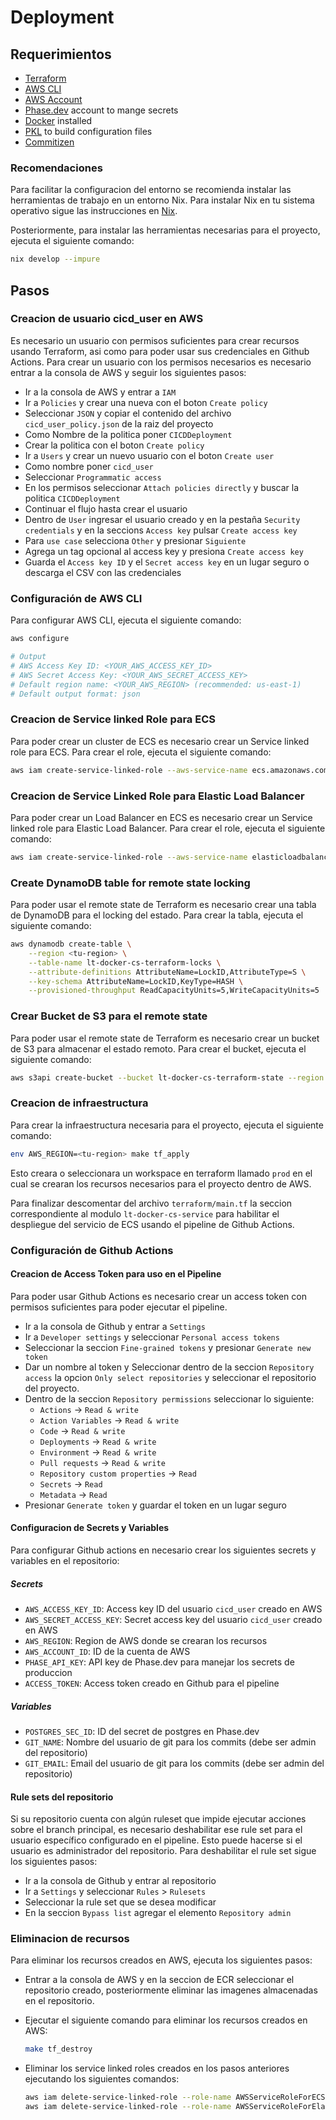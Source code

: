 # Deployment

## Requerimientos

- [Terraform](https://www.terraform.io/downloads.html)
- [AWS CLI](https://aws.amazon.com/cli/)
- [AWS Account](https://aws.amazon.com/)
- [Phase.dev](https://phase.dev) account to mange secrets
- [Docker](https://www.docker.com/get-started) installed
- [PKL](https://pkl-lang.org/main/current/pkl-cli/index.html#installation) to build configuration files
- [Commitizen](https://commitizen-tools.github.io/commitizen/getting_started/)

### Recomendaciones

Para facilitar la configuracion del entorno se recomienda instalar las herramientas de trabajo en un entorno Nix. Para
instalar Nix en tu sistema operativo sigue las instrucciones en [Nix](https://nixos.org/download.html).

Posteriormente, para instalar las herramientas necesarias para el proyecto, ejecuta el siguiente comando:

```sh
nix develop --impure
```

## Pasos

### Creacion de usuario cicd_user en AWS

Es necesario un usuario con permisos suficientes para crear recursos usando Terraform, asi como para poder usar sus
credenciales en Github Actions. Para crear un usuario con los permisos necesarios es necesario entrar a la consola de AWS
y seguir los siguientes pasos:

- Ir a la consola de AWS y entrar a `IAM`
- Ir a `Policies` y crear una nueva con el boton `Create policy`
- Seleccionar `JSON` y copiar el contenido del archivo `cicd_user_policy.json` de la raiz del proyecto
- Como Nombre de la politica poner `CICDDeployment`
- Crear la politica con el boton `Create policy`
- Ir a `Users` y crear un nuevo usuario con el boton `Create user`
- Como nombre poner `cicd_user`
- Seleccionar `Programmatic access`
- En los permisos seleccionar `Attach policies directly` y buscar la politica `CICDDeployment`
- Continuar el flujo hasta crear el usuario
- Dentro de `User` ingresar el usuario creado y en la pestaña `Security credentials` y en la seccions `Access key` pulsar `Create access key`
- Para `use case` selecciona `Other` y presionar `Siguiente`
- Agrega un tag opcional al access key y presiona `Create access key`
- Guarda el `Access key ID` y el `Secret access key` en un lugar seguro o descarga el CSV con las credenciales

### Configuración de AWS CLI

Para configurar AWS CLI, ejecuta el siguiente comando:

```sh
aws configure

# Output
# AWS Access Key ID: <YOUR_AWS_ACCESS_KEY_ID>
# AWS Secret Access Key: <YOUR_AWS_SECRET_ACCESS_KEY>
# Default region name: <YOUR_AWS_REGION> (recommended: us-east-1)
# Default output format: json
```

### Creacion de Service linked Role para ECS

Para poder crear un cluster de ECS es necesario crear un Service linked role para ECS. Para crear el role, ejecuta el 
siguiente comando:

```sh
aws iam create-service-linked-role --aws-service-name ecs.amazonaws.com
```

### Creacion de Service Linked Role para Elastic Load Balancer

Para poder crear un Load Balancer en ECS es necesario crear un Service linked role para Elastic Load Balancer. Para 
crear el role, ejecuta el siguiente comando:

```sh
aws iam create-service-linked-role --aws-service-name elasticloadbalancing.amazonaws.com
```

### Create DynamoDB table for remote state locking

Para poder usar el remote state de Terraform es necesario crear una tabla de DynamoDB para el locking del estado. Para
crear la tabla, ejecuta el siguiente comando:

```sh
aws dynamodb create-table \
    --region <tu-region> \
    --table-name lt-docker-cs-terraform-locks \
    --attribute-definitions AttributeName=LockID,AttributeType=S \
    --key-schema AttributeName=LockID,KeyType=HASH \
    --provisioned-throughput ReadCapacityUnits=5,WriteCapacityUnits=5
````

### Crear Bucket de S3 para el remote state

Para poder usar el remote state de Terraform es necesario crear un bucket de S3 para almacenar el estado remoto. Para
crear el bucket, ejecuta el siguiente comando:

```sh
aws s3api create-bucket --bucket lt-docker-cs-terraform-state --region <tu-region>
```

### Creacion de infraestructura

Para crear la infraestructura necesaria para el proyecto, ejecuta el siguiente comando:

```sh
env AWS_REGION=<tu-region> make tf_apply
```

Esto creara o seleccionara un workspace en terraform llamado `prod` en el cual se crearan los recursos necesarios para el
proyecto dentro de AWS.

Para finalizar descomentar del archivo `terraform/main.tf` la seccion correspondiente al modulo `lt-docker-cs-service`
para habilitar el despliegue del servicio de ECS usando el pipeline de Github Actions.

### Configuración de Github Actions

#### Creacion de Access Token para uso en el Pipeline

Para poder usar Github Actions es necesario crear un access token con permisos suficientes para poder ejecutar el pipeline.

- Ir a la consola de Github y entrar a `Settings`
- Ir a `Developer settings` y seleccionar `Personal access tokens`
- Seleccionar la seccion `Fine-grained tokens` y presionar `Generate new token`
- Dar un nombre al token y Seleccionar dentro de la seccion `Repository access` la opcion `Only select repositories` y 
  seleccionar el repositorio del proyecto.
- Dentro de la seccion `Repository permissions` seleccionar lo siguiente:
  - `Actions` -> `Read & write`
  - `Action Variables` -> `Read & write`
  - `Code` -> `Read & write`
  - `Deployments` -> `Read & write`
  - `Environment` -> `Read & write`
  - `Pull requests` -> `Read & write`
  - `Repository custom properties` -> `Read`
  - `Secrets` -> `Read`
  - `Metadata` -> `Read`
- Presionar `Generate token` y guardar el token en un lugar seguro

#### Configuracion de Secrets y Variables

Para configurar Github actions en necesario crear los siguientes secrets y variables en el repositorio:

##### Secrets

- `AWS_ACCESS_KEY_ID`: Access key ID del usuario `cicd_user` creado en AWS
- `AWS_SECRET_ACCESS_KEY`: Secret access key del usuario `cicd_user` creado en AWS
- `AWS_REGION`: Region de AWS donde se crearan los recursos
- `AWS_ACCOUNT_ID`: ID de la cuenta de AWS
- `PHASE_API_KEY`: API key de Phase.dev para manejar los secrets de produccion
- `ACCESS_TOKEN`: Access token creado en Github para el pipeline

##### Variables

- `POSTGRES_SEC_ID`: ID del secret de postgres en Phase.dev
- `GIT_NAME`: Nombre del usuario de git para los commits (debe ser admin del repositorio)
- `GIT_EMAIL`: Email del usuario de git para los commits (debe ser admin del repositorio)

#### Rule sets del repositorio

Si su repositorio cuenta con algún ruleset que impide ejecutar acciones sobre el branch principal, es necesario deshabilitar
ese rule set para el usuario específico configurado en el pipeline. Esto puede hacerse si el usuario es administrador
del repositorio. Para deshabilitar el rule set sigue los siguientes pasos:

- Ir a la consola de Github y entrar al repositorio
- Ir a `Settings` y seleccionar `Rules` > `Rulesets`
- Seleccionar la rule set que se desea modificar
- En la seccion `Bypass list` agregar el elemento `Repository admin`

### Eliminacion de recursos

Para eliminar los recursos creados en AWS, ejecuta los siguientes pasos:

- Entrar a la consola de AWS y en la seccion de ECR seleccionar el repositorio creado, posteriormente eliminar las imagenes
  almacenadas en el repositorio.
- Ejecutar el siguiente comando para eliminar los recursos creados en AWS:

  ```sh
  make tf_destroy
  ```
  
- Eliminar los service linked roles creados en los pasos anteriores ejecutando los siguientes comandos:

  ```sh
  aws iam delete-service-linked-role --role-name AWSServiceRoleForECS
  aws iam delete-service-linked-role --role-name AWSServiceRoleForElasticLoadBalancing
  ```


